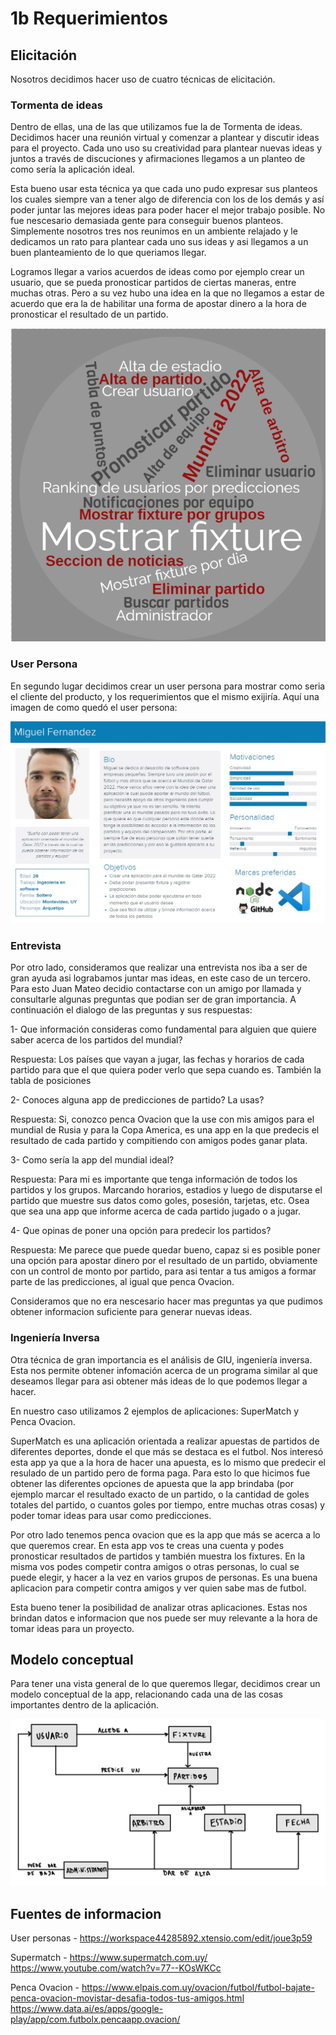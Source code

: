 # 1b Requerimientos

## Elicitación

Nosotros decidimos hacer uso de cuatro técnicas de elicitación.

### Tormenta de ideas

Dentro de ellas, una de las que utilizamos fue la de Tormenta de ideas. Decidimos hacer una reunión virtual y comenzar a plantear y discutir ideas para el proyecto. Cada uno uso su creatividad para plantear nuevas ideas y juntos a través de discuciones y afirmaciones llegamos a un planteo de como sería la aplicación ideal. 

Esta bueno usar esta técnica ya que cada uno pudo expresar sus planteos los cuales siempre van a tener algo de diferencia con los de los demás y así poder juntar las mejores ideas para poder hacer el mejor trabajo posible. No fue nescesario demasiada gente para conseguir buenos planteos. Simplemente nosotros tres nos reunimos en un ambiente relajado y le dedicamos un rato para plantear cada uno sus ideas y asi llegamos a un buen planteamiento de lo que queriamos llegar. 

Logramos llegar a varios acuerdos de ideas como por ejemplo crear un usuario, que se pueda pronosticar partidos de ciertas maneras, entre muchas otras. Pero a su vez hubo una idea en la que no llegamos a estar de acuerdo que era la de habilitar una forma de apostar dinero a la hora de pronosticar el resultado de un partido.

![](investigacion/reqs.png)

### User Persona

En segundo lugar decidimos crear un user persona para mostrar como seria el cliente del producto, y los requerimientos que el mismo exijiría. Aquí una imagen de como quedó el user persona:

![](bocetosiu/USERPERSONA.jpg)


### Entrevista

Por otro lado, consideramos que realizar una entrevista nos iba a ser de gran ayuda asi lograbamos juntar mas ideas, en este caso de un tercero. Para esto Juan Mateo decidio contactarse con un amigo por llamada y consultarle algunas preguntas que podian ser de gran importancia. A continuación el dialogo de las preguntas y sus respuestas:

1- Que información consideras como fundamental para alguien que quiere saber acerca de los partidos del mundial?

Respuesta: Los países que vayan a jugar, las fechas y horarios de cada partido para que el que quiera poder verlo que sepa cuando es. También la tabla de posiciones

2- Conoces alguna app de predicciones de partido? La usas?

Respuesta: Si, conozco penca Ovacion que la use con mis amigos para el mundial de Rusia y para la Copa America, es una app en la que predecis el resultado de cada partido y compitiendo con amigos podes ganar plata.

3- Como sería la app del mundial ideal?

Respuesta: Para mi es importante que tenga información de todos los partidos y los grupos. Marcando horarios, estadios y luego de disputarse el partido que muestre sus datos como goles, posesión, tarjetas, etc. Osea que sea una app que informe acerca de cada partido jugado o a jugar.

4- Que opinas de poner una opción para predecir los partidos?

Respuesta: Me parece que puede quedar bueno, capaz si es posible poner una opción para apostar dinero por el resultado de un partido, obviamente con un control de monto por partido, para asi tentar a tus amigos a formar parte de las predicciones, al igual que penca Ovacion.

Consideramos que no era nescesario hacer mas preguntas ya que pudimos obtener informacion suficiente para generar nuevas ideas.

### Ingeniería Inversa

Otra técnica de gran importancia es el análisis de GIU, ingeniería inversa. Esta nos permite obtener infomación acerca de un programa similar al que deseamos llegar para asi obtener más ideas de lo que podemos llegar a hacer.

En nuestro caso utilizamos 2 ejemplos de aplicaciones: SuperMatch y Penca Ovacion. 

SuperMatch es una aplicación orientada a realizar apuestas de partidos de diferentes deportes, donde el que más se destaca es el futbol. Nos interesó esta app ya que a la hora de hacer una apuesta, es lo mismo que predecir el resulado de un partido pero de forma paga. Para esto lo que hicimos fue obtener las diferentes opciones de apuesta que la app brindaba (por ejemplo marcar el resultado exacto de un partido, o la cantidad de goles totales del partido, o cuantos goles por tiempo, entre muchas otras cosas) y poder tomar ideas para usar como predicciones.

Por otro lado tenemos penca ovacion que es la app que más se acerca a lo que queremos crear. En esta app vos te creas una cuenta y podes pronosticar resultados de partidos y también muestra los fixtures. En la misma vos podes competir contra amigos o otras personas, lo cual se puede elegir, y hacer a la vez en varios grupos de personas. Es una buena aplicacion para competir contra amigos y ver quien sabe mas de futbol.

Esta bueno tener la posibilidad de analizar otras aplicaciones. Estas nos brindan datos e informacion que nos puede ser muy relevante a la hora de tomar ideas para un proyecto.


## Modelo conceptual

Para tener una vista general de lo que queremos llegar, decidimos crear un modelo conceptual de la app, relacionando cada una de las cosas importantes dentro de la aplicación.

![](bocetosiu/Modelo.jpg)

## Fuentes de informacion

User personas - https://workspace44285892.xtensio.com/edit/joue3p59

Supermatch - https://www.supermatch.com.uy/
https://www.youtube.com/watch?v=77--KOsWKCc

Penca Ovacion - https://www.elpais.com.uy/ovacion/futbol/futbol-bajate-penca-ovacion-movistar-desafia-todos-tus-amigos.html
https://www.data.ai/es/apps/google-play/app/com.futbolx.pencaapp.ovacion/

